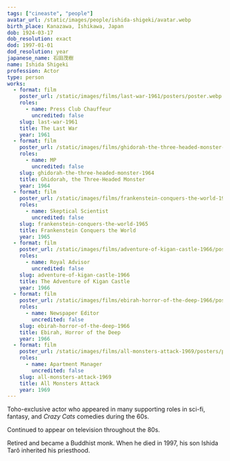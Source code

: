 ```yaml
---
tags: ["cineaste", "people"]
avatar_url: /static/images/people/ishida-shigeki/avatar.webp
birth_place: Kanazawa, Ishikawa, Japan
dob: 1924-03-17
dob_resolution: exact
dod: 1997-01-01
dod_resolution: year
japanese_name: 石田茂樹
name: Ishida Shigeki
profession: Actor
type: person
works:
  - format: film
    poster_url: /static/images/films/last-war-1961/posters/poster.webp
    roles:
      - name: Press Club Chauffeur
        uncredited: false
    slug: last-war-1961
    title: The Last War
    year: 1961
  - format: film
    poster_url: /static/images/films/ghidorah-the-three-headed-monster-1964/posters/poster.webp
    roles:
      - name: MP
        uncredited: false
    slug: ghidorah-the-three-headed-monster-1964
    title: Ghidorah, the Three-Headed Monster
    year: 1964
  - format: film
    poster_url: /static/images/films/frankenstein-conquers-the-world-1965/posters/poster.webp
    roles:
      - name: Skeptical Scientist
        uncredited: false
    slug: frankenstein-conquers-the-world-1965
    title: Frankenstein Conquers the World
    year: 1965
  - format: film
    poster_url: /static/images/films/adventure-of-kigan-castle-1966/posters/poster.webp
    roles:
      - name: Royal Advisor
        uncredited: false
    slug: adventure-of-kigan-castle-1966
    title: The Adventure of Kigan Castle
    year: 1966
  - format: film
    poster_url: /static/images/films/ebirah-horror-of-the-deep-1966/posters/poster.webp
    roles:
      - name: Newspaper Editor
        uncredited: false
    slug: ebirah-horror-of-the-deep-1966
    title: Ebirah, Horror of the Deep
    year: 1966
  - format: film
    poster_url: /static/images/films/all-monsters-attack-1969/posters/poster.webp
    roles:
      - name: Apartment Manager
        uncredited: false
    slug: all-monsters-attack-1969
    title: All Monsters Attack
    year: 1969
---
```


Toho-exclusive actor who appeared in many supporting roles in sci-fi, fantasy,
and <i>Crazy Cats</i> comedies during the 60s.

Continued to appear on television throughout the 80s.

Retired and became a Buddhist monk. When he died in 1997, his son Ishida Tarô
inherited his priesthood.
